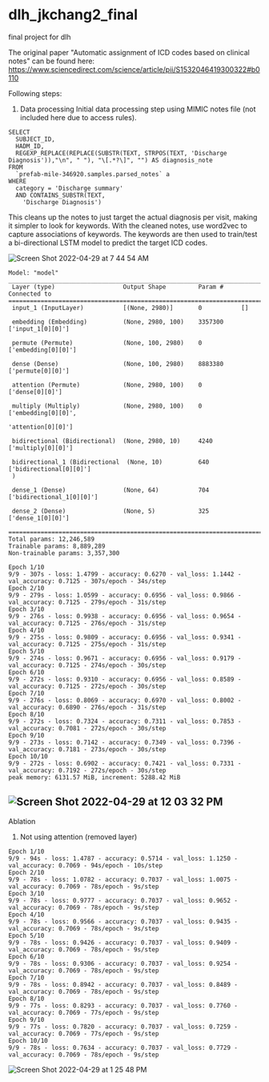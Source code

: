 # dlh_jkchang2_final
final project for dlh

The original paper "Automatic assignment of ICD codes based on clinical notes" can be found here: https://www.sciencedirect.com/science/article/pii/S1532046419300322#b0110

Following steps:

1. Data processing
Initial data processing step using MIMIC notes file (not included here due to access rules).
```
SELECT
  SUBJECT_ID,
  HADM_ID,
  REGEXP_REPLACE(REPLACE(SUBSTR(TEXT, STRPOS(TEXT, 'Discharge Diagnosis')),"\n", " "), "\[.*?\]", "") AS diagnosis_note
FROM
  `prefab-mile-346920.samples.parsed_notes` a
WHERE
  category = 'Discharge summary'
  AND CONTAINS_SUBSTR(TEXT,
    'Discharge Diagnosis')
```
This cleans up the notes to just target the actual diagnosis per visit, making it simpler to look for keywords.
With the cleaned notes, use word2vec to capture associations of keywords.
The keywords are then used to train/test a bi-directional LSTM model to predict the target ICD codes.

![Screen Shot 2022-04-29 at 7 44 54 AM](https://user-images.githubusercontent.com/87827828/165938562-de0f26cb-78dc-47e3-9ecb-9c566741613b.png)

```
Model: "model"
__________________________________________________________________________________________________
 Layer (type)                   Output Shape         Param #     Connected to                     
==================================================================================================
 input_1 (InputLayer)           [(None, 2980)]       0           []                               
                                                                                                  
 embedding (Embedding)          (None, 2980, 100)    3357300     ['input_1[0][0]']                
                                                                                                  
 permute (Permute)              (None, 100, 2980)    0           ['embedding[0][0]']              
                                                                                                  
 dense (Dense)                  (None, 100, 2980)    8883380     ['permute[0][0]']                
                                                                                                  
 attention (Permute)            (None, 2980, 100)    0           ['dense[0][0]']                  
                                                                                                  
 multiply (Multiply)            (None, 2980, 100)    0           ['embedding[0][0]',              
                                                                  'attention[0][0]']              
                                                                                                  
 bidirectional (Bidirectional)  (None, 2980, 10)     4240        ['multiply[0][0]']               
                                                                                                  
 bidirectional_1 (Bidirectional  (None, 10)          640         ['bidirectional[0][0]']          
 )                                                                                                
                                                                                                  
 dense_1 (Dense)                (None, 64)           704         ['bidirectional_1[0][0]']        
                                                                                                  
 dense_2 (Dense)                (None, 5)            325         ['dense_1[0][0]']                
                                                                                                  
==================================================================================================
Total params: 12,246,589
Trainable params: 8,889,289
Non-trainable params: 3,357,300
```

```
Epoch 1/10
9/9 - 307s - loss: 1.4799 - accuracy: 0.6270 - val_loss: 1.1442 - val_accuracy: 0.7125 - 307s/epoch - 34s/step
Epoch 2/10
9/9 - 279s - loss: 1.0599 - accuracy: 0.6956 - val_loss: 0.9866 - val_accuracy: 0.7125 - 279s/epoch - 31s/step
Epoch 3/10
9/9 - 276s - loss: 0.9938 - accuracy: 0.6956 - val_loss: 0.9654 - val_accuracy: 0.7125 - 276s/epoch - 31s/step
Epoch 4/10
9/9 - 275s - loss: 0.9809 - accuracy: 0.6956 - val_loss: 0.9341 - val_accuracy: 0.7125 - 275s/epoch - 31s/step
Epoch 5/10
9/9 - 274s - loss: 0.9671 - accuracy: 0.6956 - val_loss: 0.9179 - val_accuracy: 0.7125 - 274s/epoch - 30s/step
Epoch 6/10
9/9 - 272s - loss: 0.9310 - accuracy: 0.6956 - val_loss: 0.8589 - val_accuracy: 0.7125 - 272s/epoch - 30s/step
Epoch 7/10
9/9 - 276s - loss: 0.8069 - accuracy: 0.6970 - val_loss: 0.8002 - val_accuracy: 0.6890 - 276s/epoch - 31s/step
Epoch 8/10
9/9 - 272s - loss: 0.7324 - accuracy: 0.7311 - val_loss: 0.7853 - val_accuracy: 0.7081 - 272s/epoch - 30s/step
Epoch 9/10
9/9 - 273s - loss: 0.7142 - accuracy: 0.7349 - val_loss: 0.7396 - val_accuracy: 0.7181 - 273s/epoch - 30s/step
Epoch 10/10
9/9 - 272s - loss: 0.6902 - accuracy: 0.7421 - val_loss: 0.7331 - val_accuracy: 0.7192 - 272s/epoch - 30s/step
peak memory: 6131.57 MiB, increment: 5288.42 MiB
```
![Screen Shot 2022-04-29 at 12 03 32 PM](https://user-images.githubusercontent.com/87827828/165981870-a2d8e1d4-d64f-451e-bc62-99f8b754c3cd.png)
---
Ablation

1. Not using attention (removed layer)
```
Epoch 1/10
9/9 - 94s - loss: 1.4787 - accuracy: 0.5714 - val_loss: 1.1250 - val_accuracy: 0.7069 - 94s/epoch - 10s/step
Epoch 2/10
9/9 - 78s - loss: 1.0782 - accuracy: 0.7037 - val_loss: 1.0075 - val_accuracy: 0.7069 - 78s/epoch - 9s/step
Epoch 3/10
9/9 - 78s - loss: 0.9777 - accuracy: 0.7037 - val_loss: 0.9652 - val_accuracy: 0.7069 - 78s/epoch - 9s/step
Epoch 4/10
9/9 - 78s - loss: 0.9566 - accuracy: 0.7037 - val_loss: 0.9435 - val_accuracy: 0.7069 - 78s/epoch - 9s/step
Epoch 5/10
9/9 - 78s - loss: 0.9426 - accuracy: 0.7037 - val_loss: 0.9409 - val_accuracy: 0.7069 - 78s/epoch - 9s/step
Epoch 6/10
9/9 - 78s - loss: 0.9306 - accuracy: 0.7037 - val_loss: 0.9254 - val_accuracy: 0.7069 - 78s/epoch - 9s/step
Epoch 7/10
9/9 - 78s - loss: 0.8942 - accuracy: 0.7037 - val_loss: 0.8489 - val_accuracy: 0.7069 - 78s/epoch - 9s/step
Epoch 8/10
9/9 - 77s - loss: 0.8293 - accuracy: 0.7037 - val_loss: 0.7760 - val_accuracy: 0.7069 - 77s/epoch - 9s/step
Epoch 9/10
9/9 - 77s - loss: 0.7820 - accuracy: 0.7037 - val_loss: 0.7259 - val_accuracy: 0.7069 - 77s/epoch - 9s/step
Epoch 10/10
9/9 - 78s - loss: 0.7634 - accuracy: 0.7037 - val_loss: 0.7729 - val_accuracy: 0.7069 - 78s/epoch - 9s/step
```
![Screen Shot 2022-04-29 at 1 25 48 PM](https://user-images.githubusercontent.com/87827828/165993462-682b9dfa-3c2b-4b60-9ca7-cd2208e6dd5f.png)
